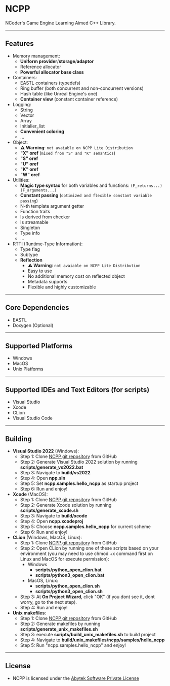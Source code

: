 # NCPP
NCoder's Game Engine Learning Aimed C++ Library.

---

## Features
+ Memory management:
  + **Uniform provider**/**storage**/**adaptor**
  + Reference allocator
  + **Powerful allocator base class**
+ Containers:
  + EASTL containers (typedefs)
  + Ring buffer (both concurrent and non-concurrent versions)
  + Hash table (like Unreal Engine's one)
  + **Container view** (constant container reference)
+ Logging:
  + String
  + Vector
  + Array
  + Initialier_list
  + **Convenient coloring**
  + ...
+ Object:
    + **⚠️ Warning**: `not avaiable on NCPP Lite Distribution`
    + **"X" oref** (`mixed from "S" and "K" semantics`)
    + **"S" oref**
    + **"U" oref**
    + **"K" oref**
    + **"W" oref**
+ Utilities:
  + **Magic type syntax** for both variables and functions: `(F_returns...)(F_arguments...)`
  + **Constant passing** (`optimized and flexible constant variable passing`)
  + N-th template argument getter
  + Function traits
  + Is derived from checker
  + Is streamable
  + Singleton
  + Type info
  + ...
+ RTTI (Runtime-Type Information):
  + Type flag
  + Subtype
  + **Reflection**
    + **⚠️ Warning**: `not avaiable on NCPP Lite Distribution`
    + Easy to use
    + No additional memory cost on reflected object
    + Metadata supports
    + Flexible and highly customizable

---

## Core Dependencies
+ EASTL
+ Doxygen (Optional)

---

## Supported Platforms
  + Windows
  + MacOS
  + Unix Platforms

---

## Supported IDEs and Text Editors (for scripts)
  + Visual Studio
  + Xcode
  + CLion
  + Visual Studio Code

---

## Building
  + **Visual Studio 2022** (Windows):
    + Step 1: Clone [NCPP git repository](https://github.com/Abytek/NCPP) from GitHub
    + Step 2: Generate Visual Studio 2022 solution by running **scripts/generate_vs2022.bat**
    + Step 3: Navigate to **build/vs2022**
    + Step 4: Open **npp.sln**
    + Step 5: Set **ncpp.samples.hello_ncpp** as startup project
    + Step 6: Run and enjoy!
  + **Xcode** (MacOS):
    + Step 1: Clone [NCPP git repository](https://github.com/Abytek/NCPP) from GitHub
    + Step 2: Generate Xcode solution by running **scripts/generate_xcode.sh**
    + Step 3: Navigate to **build/xcode**
    + Step 4: Open **ncpp.xcodeproj**
    + Step 5: Choose **ncpp.samples.hello_ncpp** for current scheme
    + Step 6: Run and enjoy!
  + **CLion** (Windows, MacOS, Linux):
    + Step 1: Clone [NCPP git repository](https://github.com/Abytek/NCPP) from GitHub
    + Step 2: Open CLion by running one of these scripts based on your environment (you may need to use chmod +x command first on Linux and MacOS for execute permission):
      + Windows
        + **scripts/python_open_clion.bat**
        + **scripts/python3_open_clion.bat**
      + MacOS, Linux:
        + **scripts/python_open_clion.sh**
        + **scripts/python3_open_clion.sh** 
    + Step 3: At **On Project Wizard**, click "OK" (if you dont see it, dont worry, go to the next step).
    + Step 4: Run and enjoy!
  + **Unix makefiles**:
    + Step 1: Clone [NCPP git repository](https://github.com/Abytek/NCPP) from GitHub
    + Step 2: Generate makefiles by running **scripts/generate_unix_makefiles.sh**
    + Step 3: execute **scripts/build_unix_makefiles.sh** to build project
    + Step 4: Navigate to **build/unix_makefiles/ncpp/samples/hello_ncpp**
    + Step 5: Run "ncpp.samples.hello_ncpp" and enjoy!

---

## License
+ NCPP is licensed under the [Abytek Software Private License](https://github.com/Abytek/NCPP/blob/main/LICENSE)

